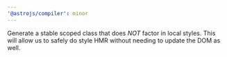 ```yaml
---
'@astrojs/compiler': minor
---
```


Generate a stable scoped class that does _NOT_ factor in local styles. This will allow us to safely do style HMR without needing to update the DOM as well.
